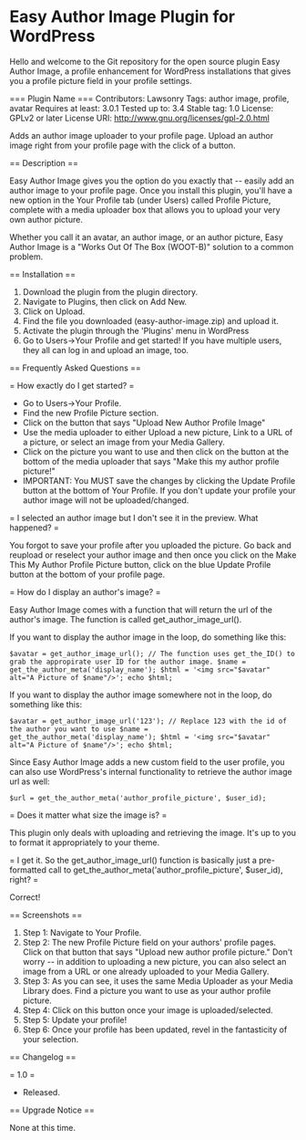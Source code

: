 Easy Author Image Plugin for WordPress
=================

Hello and welcome to the Git repository for the open source plugin Easy Author Image, a profile enhancement for WordPress installations that gives you a profile picture field in your profile settings.

=== Plugin Name ===
Contributors: Lawsonry
Tags: author image, profile, avatar
Requires at least: 3.0.1
Tested up to: 3.4
Stable tag: 1.0
License: GPLv2 or later
License URI: http://www.gnu.org/licenses/gpl-2.0.html

Adds an author image uploader to your profile page. Upload an author image right from your profile page with the click of a button.

== Description ==

Easy Author Image gives you the option do you exactly that -- easily add an author image to your profile page. Once you install this plugin, you'll have a new option in the Your Profile tab (under Users) called Profile Picture, complete with a media uploader box that allows you to upload your very own author picture. 

Whether you call it an avatar, an author image, or an author picture, Easy Author Image is a "Works Out Of The Box (WOOT-B)" solution to a common problem.

== Installation ==

1. Download the plugin from the plugin directory. 
2. Navigate to Plugins, then click on Add New. 
3. Click on Upload.
4. Find the file you downloaded (easy-author-image.zip) and upload it.
5. Activate the plugin through the 'Plugins' menu in WordPress
6. Go to Users->Your Profile and get started! If you have multiple users, they all can log in and upload an image, too. 

== Frequently Asked Questions ==

= How exactly do I get started? =

* Go to Users->Your Profile. 
* Find the new Profile Picture section.
* Click on the button that says "Upload New Author Profile Image"
* Use the media uploader to either Upload a new picture, Link to a URL of a picture, or select an image from your Media Gallery.
* Click on the picture you want to use and then click on the button at the bottom of the media uploader that says "Make this my author profile picture!"
* IMPORTANT: You MUST save the changes by clicking the Update Profile button at the bottom of Your Profile. If you don't update your profile your author image will not be uploaded/changed.

= I selected an author image but I don't see it in the preview. What happened? =

You forgot to save your profile after you uploaded the picture. Go back and reupload or reselect your author image and then once you click on the Make This My Author Profile Picture button, click on the blue Update Profile button at the bottom of your profile page. 

= How do I display an author's image? =

Easy Author Image comes with a function that will return the url of the author's image. The function is called get_author_image_url().

If you want to display the author image in the loop, do something like this:

`$avatar = get_author_image_url(); // The function uses get_the_ID() to grab the appropirate user ID for the author image.
$name = get_the_author_meta('display_name');
$html = '<img src="$avatar" alt="A Picture of $name"/>';
echo $html;`
  
If you want to display the author image somewhere not in the loop, do something like this:

`$avatar = get_author_image_url('123'); // Replace 123 with the id of the author you want to use
$name = get_the_author_meta('display_name');
$html = '<img src="$avatar" alt="A Picture of $name"/>';
echo $html;`

Since Easy Author Image adds a new custom field to the user profile, you can also use WordPress's internal functionality to retrieve the author image url as well:

`$url = get_the_author_meta('author_profile_picture', $user_id);`

= Does it matter what size the image is? =

This plugin only deals with uploading and retrieving the image. It's up to you to format it appropriately to your theme. 

= I get it. So the get_author_image_url() function is basically just a pre-formatted call to get_the_author_meta('author_profile_picture', $user_id), right? =

Correct!

== Screenshots ==

1. Step 1: Navigate to Your Profile. 
2. Step 2: The new Profile Picture field on your authors' profile pages. Click on that button that says "Upload new author profile picture." Don't worry -- in addition to uploading a new picture, you can also select an image from a URL or one already uploaded to your Media Gallery.  
3. Step 3: As you can see, it uses the same Media Uploader as your Media Library does. Find a picture you want to use as your author profile picture. 
4. Step 4: Click on this button once your image is uploaded/selected.
5. Step 5: Update your profile!
6. Step 6: Once your profile has been updated, revel in the fantasticity of your selection.

== Changelog ==

= 1.0 =
* Released.

== Upgrade Notice ==

None at this time.
